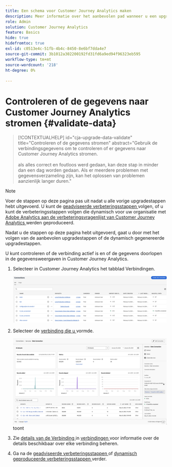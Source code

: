 ```yaml
---
title: Een schema voor Customer Journey Analytics maken
description: Meer informatie over het aanbevolen pad wanneer u een upgrade uitvoert van Adobe Analytics naar Customer Journey Analytics
role: Admin
solution: Customer Journey Analytics
feature: Basics
hide: true
hidefromtoc: true
exl-id: c0513e4c-51fb-4b4c-8450-8e6bf7dda4e7
source-git-commit: 3b1012a302200192fd31fd6a9ed94f96323eb595
workflow-type: tm+mt
source-wordcount: '218'
ht-degree: 0%

---
```


# Controleren of de gegevens naar Customer Journey Analytics stromen {#validate-data}

<!-- markdownlint-disable MD034 -->

>[!CONTEXTUALHELP]
>id="cja-upgrade-data-validate"
>title="Controleren of de gegevens stromen"
>abstract="Gebruik de verbindingsgegevens om te controleren of er gegevens naar Customer Journey Analytics stromen.<br><br> als alles correct en foutloos werd gedaan, kan deze stap in minder dan een dag worden gedaan. Als er meerdere problemen met gegevensverzameling zijn, kan het oplossen van problemen aanzienlijk langer duren."

<!-- markdownlint-enable MD034 -->

>[!NOTE]
> 
>Voer de stappen op deze pagina pas uit nadat u alle vorige upgradestappen hebt uitgevoerd. U kunt de [ geadviseerde verbeteringsstappen ](/help/getting-started/cja-upgrade/cja-upgrade-recommendations.md#recommended-upgrade-steps-for-most-organizations) volgen, of u kunt de verbeteringsstappen volgen die dynamisch voor uw organisatie met [ Adobe Analytics aan de verbeteringsvragenlijst van Customer Journey Analytics ](https://gigazelle.github.io/cja-ttv/) werden geproduceerd.
>
>Nadat u de stappen op deze pagina hebt uitgevoerd, gaat u door met het volgen van de aanbevolen upgradestappen of de dynamisch gegenereerde upgradestappen.

U kunt controleren of de verbinding actief is en of de gegevens doorlopen in de gegevensweergaven in Customer Journey Analytics.

1. Selecteer in Customer Journey Analytics het tabblad Verbindingen.

   ![ lijstmening ](assets/list-view.png)

1. Selecteer de [ verbinding die u ](/help/getting-started/cja-upgrade/cja-upgrade-connection.md) vormde.

   ![ Al datasetvenster dat widgets en montages ](assets/conn-details.png) toont

1. Zie [ details van de Verbinding ](/help/connections/manage-connections.md#manage-connections) in [ verbindingen ](/help/connections/manage-connections.md) voor informatie over de details beschikbaar over elke verbinding beheren.

1. Ga na de [ geadviseerde verbeteringsstappen ](/help/getting-started/cja-upgrade/cja-upgrade-recommendations.md#recommended-upgrade-steps-for-most-organizations) of [ dynamisch geproduceerde verbeteringsstappen ](https://gigazelle.github.io/cja-ttv/) verder.

<!-- Should we duplicate the content here or single source it with /help/connections/manage-connections.md -->
